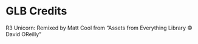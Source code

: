 # GLB Credits

R3 Unicorn: Remixed by Matt Cool from “Assets from Everything Library © David OReilly”
